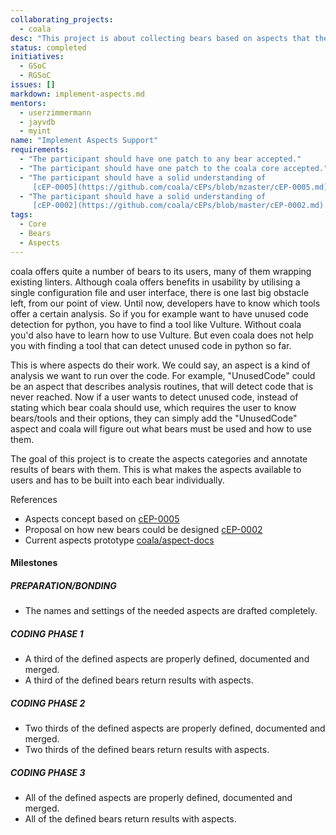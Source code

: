 ```yaml
---
collaborating_projects:
  - coala
desc: "This project is about collecting bears based on aspects that the user wants to have checked."
status: completed
initiatives:
  - GSoC
  - RGSoC
issues: []
markdown: implement-aspects.md
mentors:
  - userzimmermann
  - jayvdb
  - myint
name: "Implement Aspects Support"
requirements:
  - "The participant should have one patch to any bear accepted."
  - "The participant should have one patch to the coala core accepted."
  - "The participant should have a solid understanding of
     [cEP-0005](https://github.com/coala/cEPs/blob/mzaster/cEP-0005.md)."
  - "The participant should have a solid understanding of
     [cEP-0002](https://github.com/coala/cEPs/blob/master/cEP-0002.md)."
tags:
  - Core
  - Bears
  - Aspects
---
```


coala offers quite a number of bears to its users, many of them wrapping
existing linters.
Although coala offers benefits in usability by utilising a single configuration
file and user interface, there is one last big obstacle left, from our point
of view.
Until now, developers have to know which tools offer a certain analysis.
So if you for example want to have unused code detection for python, you have
to find a tool like Vulture.
Without coala you'd also have to learn how to use Vulture. But even coala does
not help you with finding a tool that can detect unused code in python so far.

This is where aspects do their work.
We could say, an aspect is a kind of analysis we want to run over the code.
For example, "UnusedCode" could be an aspect that describes analysis routines,
that will detect code that is never reached.
Now if a user wants to detect unused code, instead of stating which bear coala
should use, which requires the user to know bears/tools and their options,
they can simply add the "UnusedCode" aspect and coala will figure out what
bears must be used and how to use them.

The goal of this project is to create the aspects categories and annotate
results of bears with them.
This is what makes the aspects available to users and has to be built into each
bear individually.

References

* Aspects concept based on
  [cEP-0005](https://github.com/coala/cEPs/blob/master/cEP-0005.md)
* Proposal on how new bears could be designed
  [cEP-0002](https://github.com/coala/cEPs/blob/master/cEP-0002.md)
* Current aspects prototype
  [coala/aspect-docs](https://github.com/coala/aspect-docs)

#### Milestones

##### PREPARATION/BONDING

* The names and settings of the needed aspects are drafted completely.

##### CODING PHASE 1

* A third of the defined aspects are properly defined, documented and merged.
* A third of the defined bears return results with aspects.

##### CODING PHASE 2

* Two thirds of the defined aspects are properly defined, documented and merged.
* Two thirds of the defined bears return results with aspects.

##### CODING PHASE 3

* All of the defined aspects are properly defined, documented and merged.
* All of the defined bears return results with aspects.
